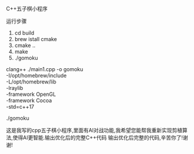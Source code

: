 C++五子棋小程序

运行步骤
1. cd build 
2. brew istall cmake
3. cmake ..
4. make
5. ./gomoku


clang++ ./main1.cpp -o gomoku \
    -I/opt/homebrew/include \
    -L/opt/homebrew/lib \
    -lraylib \
    -framework OpenGL \
    -framework Cocoa \
    -std=c++17


./gomoku

这是我写的cpp五子棋小程序,里面有AI对战功能,我希望您能帮我重新实现剪植算法,使得AI更智能.输出优化后的完整C++代码
输出优化后完整的代码,辛苦你了!谢谢!